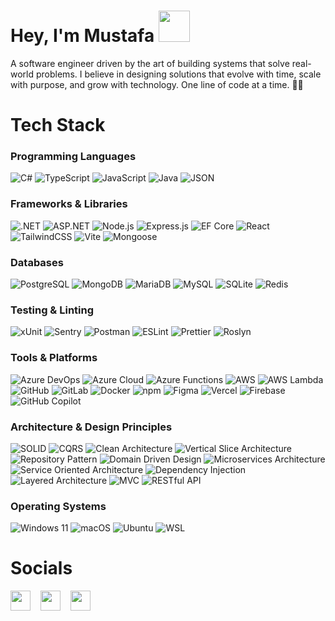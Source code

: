 <!--About Me-->
# Hey, I'm Mustafa <img src="https://raw.githubusercontent.com/MartinHeinz/MartinHeinz/master/wave.gif" width="50px" style="display: inline;">
A software engineer driven by the art of building systems that solve real-world problems. I believe in designing solutions that evolve with time, scale with purpose, and grow with technology. One line of code at a time. 🦾🚀

# Tech Stack

### Programming Languages
![C#](https://img.shields.io/badge/C%23-512BD4?style=for-the-badge&logo=sharp&logoColor=white)
![TypeScript](https://img.shields.io/badge/TypeScript-3178C6?style=for-the-badge&logo=typescript&logoColor=white)
![JavaScript](https://img.shields.io/badge/JavaScript-F7DF1E?style=for-the-badge&logo=javascript&logoColor=black)
![Java](https://img.shields.io/badge/Java-007396?style=for-the-badge&logo=java&logoColor=white)
![JSON](https://img.shields.io/badge/JSON-000000?style=for-the-badge&logo=json&logoColor=white)

### Frameworks & Libraries
![.NET](https://img.shields.io/badge/.NET-512BD4?style=for-the-badge&logo=dotnet&logoColor=white)
![ASP.NET](https://img.shields.io/badge/ASP.NET-512BD4?style=for-the-badge&logo=dotnet&logoColor=white)
![Node.js](https://img.shields.io/badge/Node.js-339933?style=for-the-badge&logo=node.js&logoColor=white)
![Express.js](https://img.shields.io/badge/Express.js-000000?style=for-the-badge&logo=express&logoColor=white)
![EF Core](https://img.shields.io/badge/EF%20Core-512BD4?style=for-the-badge&logo=dotnet&logoColor=white)
![React](https://img.shields.io/badge/React-61DAFB?style=for-the-badge&logo=react&logoColor=black)
![TailwindCSS](https://img.shields.io/badge/TailwindCSS-06B6D4?style=for-the-badge&logo=tailwindcss&logoColor=white)
![Vite](https://img.shields.io/badge/Vite-B73BFE?style=for-the-badge&logo=vite&logoColor=FFD62E)
![Mongoose](https://img.shields.io/badge/Mongoose-880000?style=for-the-badge&logo=mongoose&logoColor=white)

### Databases
![PostgreSQL](https://img.shields.io/badge/PostgreSQL-4169E1?style=for-the-badge&logo=postgresql&logoColor=white)
![MongoDB](https://img.shields.io/badge/MongoDB-47A248?style=for-the-badge&logo=mongodb&logoColor=white)
![MariaDB](https://img.shields.io/badge/MariaDB-003545?style=for-the-badge&logo=mariadb&logoColor=white)
![MySQL](https://img.shields.io/badge/MySQL-005C84?style=for-the-badge&logo=mysql&logoColor=white)
![SQLite](https://img.shields.io/badge/Sqlite-003B57?style=for-the-badge&logo=sqlite&logoColor=white)
![Redis](https://img.shields.io/badge/redis-%23DD0031.svg?&style=for-the-badge&logo=redis&logoColor=white)

### Testing & Linting
![xUnit](https://img.shields.io/badge/xUnit-512BD4?style=for-the-badge&logo=dotnet&logoColor=white)
![Sentry](https://img.shields.io/badge/Sentry-362D59?style=for-the-badge&logo=sentry&logoColor=white)
![Postman](https://img.shields.io/badge/Postman-FF6C37?style=for-the-badge&logo=postman&logoColor=white)
![ESLint](https://img.shields.io/badge/ESLint-4B32C3?style=for-the-badge&logo=eslint&logoColor=white)
![Prettier](https://img.shields.io/badge/prettier-1A2C34?style=for-the-badge&logo=prettier&logoColor=F7BA3E)
![Roslyn](https://img.shields.io/badge/Roslyn-512BD4?style=for-the-badge&logo=dotnet&logoColor=white)

### Tools & Platforms
![Azure DevOps](https://img.shields.io/badge/Azure%20DevOps-0078D7?style=for-the-badge&logo=azuredevops&logoColor=white)
![Azure Cloud](https://img.shields.io/badge/Azure%20Cloud-0078D4?style=for-the-badge&logo=microsoftazure&logoColor=white)
![Azure Functions](https://img.shields.io/badge/Azure%20Functions-0062AD?style=for-the-badge&logo=azurefunctions&logoColor=white)
![AWS](https://img.shields.io/badge/AWS-232F3E?style=for-the-badge&logo=amazonwebservices&logoColor=white)
![AWS Lambda](https://img.shields.io/badge/AWS%20Lambda-FF9900?style=for-the-badge&logo=aws-lambda&logoColor=white)
![GitHub](https://img.shields.io/badge/GitHub-181717?style=for-the-badge&logo=github&logoColor=white)
![GitLab](https://img.shields.io/badge/GitLab-FC6D26?style=for-the-badge&logo=gitlab&logoColor=white)
![Docker](https://img.shields.io/badge/Docker-2496ED?style=for-the-badge&logo=docker&logoColor=white)
![npm](https://img.shields.io/badge/npm-CB3837?style=for-the-badge&logo=npm&logoColor=white)
![Figma](https://img.shields.io/badge/Figma-F24E1E?style=for-the-badge&logo=figma&logoColor=white)
![Vercel](https://img.shields.io/badge/Vercel-000000?style=for-the-badge&logo=vercel&logoColor=white)
![Firebase](https://img.shields.io/badge/Firebase-FFCA28?style=for-the-badge&logo=firebase&logoColor=black)
![GitHub Copilot](https://img.shields.io/badge/GitHub%20Copilot-000000?style=for-the-badge&logo=githubcopilot&logoColor=white)

### Architecture & Design Principles
![SOLID](https://img.shields.io/badge/SOLID-000000?style=for-the-badge&logoColor=white)
![CQRS](https://img.shields.io/badge/CQRS-000000?style=for-the-badge&logoColor=white)
![Clean Architecture](https://img.shields.io/badge/Clean%20Architecture-000000?style=for-the-badge&logoColor=white)
![Vertical Slice Architecture](https://img.shields.io/badge/Vertical%20Slice%20Architecture-000000?style=for-the-badge&logoColor=white)
![Repository Pattern](https://img.shields.io/badge/Repository%20Pattern-000000?style=for-the-badge&logoColor=white)
![Domain Driven Design](https://img.shields.io/badge/Domain%20Driven%20Design-000000?style=for-the-badge&logoColor=white)
![Microservices Architecture](https://img.shields.io/badge/Microservices%20Architecture-000000?style=for-the-badge&logoColor=white)
![Service Oriented Architecture](https://img.shields.io/badge/Service%20Oriented%20Architecture-000000?style=for-the-badge&logoColor=white)
![Dependency Injection](https://img.shields.io/badge/Dependency%20Injection-000000?style=for-the-badge&logoColor=white)
![Layered Architecture](https://img.shields.io/badge/Layered%20Architecture-000000?style=for-the-badge&logoColor=white)
![MVC](https://img.shields.io/badge/MVC-000000?style=for-the-badge&logoColor=white)
![RESTful API](https://img.shields.io/badge/RESTful%20API-000000?style=for-the-badge&logo=api&logoColor=white)

### Operating Systems
![Windows 11](https://img.shields.io/badge/Windows%2011-0078D4?style=for-the-badge&logo=windows11&logoColor=white)
![macOS](https://img.shields.io/badge/macOS-000000?style=for-the-badge&logo=apple&logoColor=white)
![Ubuntu](https://img.shields.io/badge/Ubuntu-E95420?style=for-the-badge&logo=ubuntu&logoColor=white)
![WSL](https://img.shields.io/badge/WSL-4D4D4D?style=for-the-badge&logo=windows&logoColor=white)

# Socials
<p align="left"> 
  <a href="https://www.linkedin.com/in/mustafa-gueclue" target="_blank" rel="noreferrer"><img src="https://raw.githubusercontent.com/danielcranney/readme-generator/main/public/icons/socials/linkedin.svg" width="32" height="32" /></a>
  &nbsp;&nbsp;
  <a href="https://www.github.com/mstfgueclue" target="_blank" rel="noreferrer"><img src="https://raw.githubusercontent.com/danielcranney/readme-generator/main/public/icons/socials/github-dark.svg" width="32" height="32" /></a>
  &nbsp;&nbsp;
    <a href="https://mstfgueclue.com" target="_blank" rel="noreferrer"><img src="https://www.google.com/s2/favicons?domain=mstfgueclue.com" width="32" height="32" /></a>
</p>
